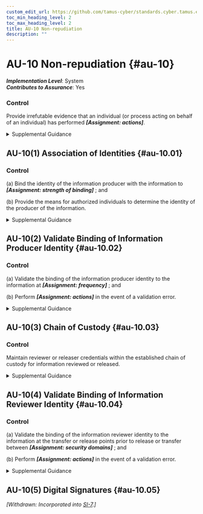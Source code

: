 ```yaml
---
custom_edit_url: https://github.com/tamus-cyber/standards.cyber.tamus.edu/tree/main/static/content/tamus.edu/TAMUS_profile.xml
toc_min_heading_level: 2
toc_max_heading_level: 2
title: AU-10 Non-repudiation
description: ""
---
```


# AU-10 Non-repudiation {#au-10}

_**Implementation Level**_: System\
_**Contributes to Assurance**_: Yes

### Control

Provide irrefutable evidence that an individual (or process acting on behalf of an individual) has performed _**[Assignment: actions]**_.

<details>
  <summary>Supplemental Guidance</summary>

Provide irrefutable evidence that an individual (or process acting on behalf of an individual) has performed _**[Assignment: actions]**_.

</details>

## AU-10(1) Association of Identities {#au-10.01}

### Control

(a) Bind the identity of the information producer with the information to _**[Assignment: strength of binding]**_ ; and

(b) Provide the means for authorized individuals to determine the identity of the producer of the information.

<details>
  <summary>Supplemental Guidance</summary>

(a) Bind the identity of the information producer with the information to _**[Assignment: strength of binding]**_ ; and

(b) Provide the means for authorized individuals to determine the identity of the producer of the information.

</details>

## AU-10(2) Validate Binding of Information Producer Identity {#au-10.02}

### Control

(a) Validate the binding of the information producer identity to the information at _**[Assignment: frequency]**_ ; and

(b) Perform _**[Assignment: actions]**_ in the event of a validation error.

<details>
  <summary>Supplemental Guidance</summary>

(a) Validate the binding of the information producer identity to the information at _**[Assignment: frequency]**_ ; and

(b) Perform _**[Assignment: actions]**_ in the event of a validation error.

</details>

## AU-10(3) Chain of Custody {#au-10.03}

### Control

Maintain reviewer or releaser credentials within the established chain of custody for information reviewed or released.

<details>
  <summary>Supplemental Guidance</summary>

Maintain reviewer or releaser credentials within the established chain of custody for information reviewed or released.

</details>

## AU-10(4) Validate Binding of Information Reviewer Identity {#au-10.04}

### Control

(a) Validate the binding of the information reviewer identity to the information at the transfer or release points prior to release or transfer between _**[Assignment: security domains]**_ ; and

(b) Perform _**[Assignment: actions]**_ in the event of a validation error.

<details>
  <summary>Supplemental Guidance</summary>

(a) Validate the binding of the information reviewer identity to the information at the transfer or release points prior to release or transfer between _**[Assignment: security domains]**_ ; and

(b) Perform _**[Assignment: actions]**_ in the event of a validation error.

</details>

## AU-10(5) Digital Signatures {#au-10.05}

_[Withdrawn: Incorporated into [SI-7](../si/si-07#si-07).]_

